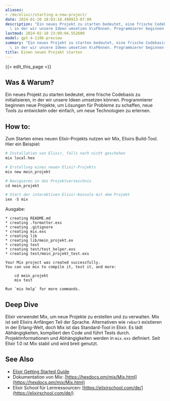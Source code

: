 ```yaml
---
aliases:
- /de/elixir/starting-a-new-project/
date: 2024-01-20 18:03:18.498913-07:00
description: "Ein neues Projekt zu starten bedeutet, eine frische Codebasis zu initialisieren,\
  \ in der wir unsere Ideen umsetzen k\xF6nnen. Programmierer beginnen neue\u2026"
lastmod: 2024-02-18 23:09:04.552600
model: gpt-4-1106-preview
summary: "Ein neues Projekt zu starten bedeutet, eine frische Codebasis zu initialisieren,\
  \ in der wir unsere Ideen umsetzen k\xF6nnen. Programmierer beginnen neue\u2026"
title: Einen neuen Projekt starten
---
```


{{< edit_this_page >}}

## Was & Warum?
Ein neues Projekt zu starten bedeutet, eine frische Codebasis zu initialisieren, in der wir unsere Ideen umsetzen können. Programmierer beginnen neue Projekte, um Lösungen für Probleme zu schaffen, neue Tools zu entwickeln oder einfach, um neue Technologien zu erlernen.

## How to:
Zum Starten eines neuen Elixir-Projekts nutzen wir Mix, Elixirs Build-Tool. Hier ein Beispiel:

```elixir
# Installation von Elixir, falls noch nicht geschehen
mix local.hex

# Erstellung eines neuen Elixir-Projekts
mix new mein_projekt

# Navigieren in das Projektverzeichnis
cd mein_projekt

# Start der interaktiven Elixir-Konsole mit dem Projekt
iex -S mix
```

Ausgabe:

```
* creating README.md
* creating .formatter.exs
* creating .gitignore
* creating mix.exs
* creating lib
* creating lib/mein_projekt.ex
* creating test
* creating test/test_helper.exs
* creating test/mein_projekt_test.exs

Your Mix project was created successfully.
You can use mix to compile it, test it, and more:

    cd mein_projekt
    mix test

Run `mix help` for more commands.
```

## Deep Dive
Elixir verwendet Mix, um neue Projekte zu erstellen und zu verwalten. Mix ist seit Elixirs Anfängen Teil der Sprache. Alternativen wie `rebar3` existieren in der Erlang-Welt, doch Mix ist das Standard-Tool in Elixir. Es lädt Abhängigkeiten, kompiliert den Code und führt Tests durch. Projektinformationen und Abhängigkeiten werden in `mix.exs` definiert. Seit Elixir 1.0 ist Mix stabil und wird breit genutzt.

## See Also
- [Elixir Getting Started Guide](https://elixir-lang.org/getting-started/introduction.html)
- Dokumentation von Mix: [https://hexdocs.pm/mix/Mix.html](https://hexdocs.pm/mix/Mix.html)
- Elixir School für Lernressourcen: [https://elixirschool.com/de/](https://elixirschool.com/de/)
